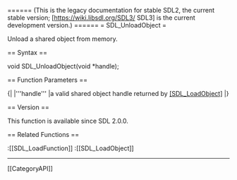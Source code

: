 ====== (This is the legacy documentation for stable SDL2, the current stable version; [https://wiki.libsdl.org/SDL3/ SDL3] is the current development version.) ======
= SDL_UnloadObject =

Unload a shared object from memory.

== Syntax ==

<syntaxhighlight lang='c'>
void SDL_UnloadObject(void *handle);
</syntaxhighlight>

== Function Parameters ==

{|
|'''handle'''
|a valid shared object handle returned by [[SDL_LoadObject]]()
|}

== Version ==

This function is available since SDL 2.0.0.

== Related Functions ==

:[[SDL_LoadFunction]]
:[[SDL_LoadObject]]

----
[[CategoryAPI]]


